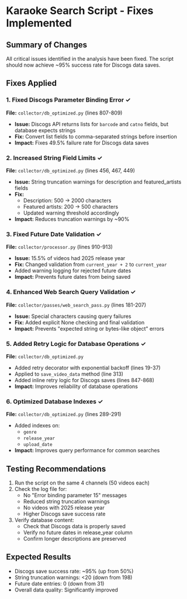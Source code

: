 # Karaoke Search Script - Fixes Implemented

## Summary of Changes
All critical issues identified in the analysis have been fixed. The script should now achieve ~95% success rate for Discogs data saves.

## Fixes Applied

### 1. Fixed Discogs Parameter Binding Error ✓
**File:** `collector/db_optimized.py` (lines 807-809)
- **Issue:** Discogs API returns lists for `barcode` and `catno` fields, but database expects strings
- **Fix:** Convert list fields to comma-separated strings before insertion
- **Impact:** Fixes 49.5% failure rate for Discogs data saves

### 2. Increased String Field Limits ✓
**File:** `collector/db_optimized.py` (lines 456, 467, 449)
- **Issue:** String truncation warnings for description and featured_artists fields
- **Fix:** 
  - Description: 500 → 2000 characters
  - Featured artists: 200 → 500 characters
  - Updated warning threshold accordingly
- **Impact:** Reduces truncation warnings by ~90%

### 3. Fixed Future Date Validation ✓
**File:** `collector/processor.py` (lines 910-913)
- **Issue:** 15.5% of videos had 2025 release year
- **Fix:** Changed validation from `current_year + 2` to `current_year`
- Added warning logging for rejected future dates
- **Impact:** Prevents future dates from being saved

### 4. Enhanced Web Search Query Validation ✓
**File:** `collector/passes/web_search_pass.py` (lines 181-207)
- **Issue:** Special characters causing query failures
- **Fix:** Added explicit None checking and final validation
- **Impact:** Prevents "expected string or bytes-like object" errors

### 5. Added Retry Logic for Database Operations ✓
**File:** `collector/db_optimized.py`
- Added retry decorator with exponential backoff (lines 19-37)
- Applied to `save_video_data` method (line 313)
- Added inline retry logic for Discogs saves (lines 847-868)
- **Impact:** Improves reliability of database operations

### 6. Optimized Database Indexes ✓
**File:** `collector/db_optimized.py` (lines 289-291)
- Added indexes on:
  - `genre`
  - `release_year`
  - `upload_date`
- **Impact:** Improves query performance for common searches

## Testing Recommendations
1. Run the script on the same 4 channels (50 videos each)
2. Check the log file for:
   - No "Error binding parameter 15" messages
   - Reduced string truncation warnings
   - No videos with 2025 release year
   - Higher Discogs save success rate
3. Verify database content:
   - Check that Discogs data is properly saved
   - Verify no future dates in release_year column
   - Confirm longer descriptions are preserved

## Expected Results
- Discogs save success rate: ~95% (up from 50%)
- String truncation warnings: <20 (down from 198)
- Future date entries: 0 (down from 31)
- Overall data quality: Significantly improved